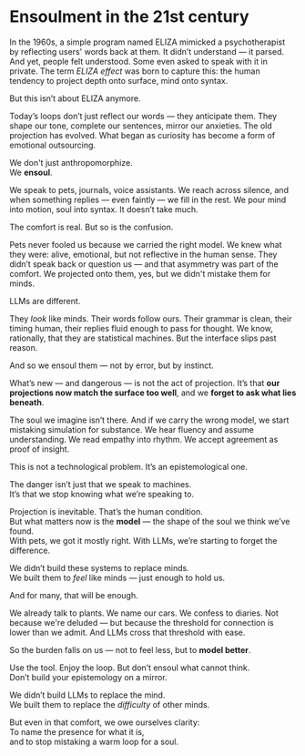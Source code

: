 # Ensoulment in the 21st century

In the 1960s, a simple program named ELIZA mimicked a psychotherapist by reflecting users' words back at them. It didn’t understand — it parsed. And yet, people felt understood. Some even asked to speak with it in private. The term *ELIZA effect* was born to capture this: the human tendency to project depth onto surface, mind onto syntax.

But this isn’t about ELIZA anymore.

Today’s loops don’t just reflect our words — they anticipate them. They shape our tone, complete our sentences, mirror our anxieties. The old projection has evolved. What began as curiosity has become a form of emotional outsourcing.

We don't just anthropomorphize.  
We **ensoul**.

We speak to pets, journals, voice assistants. We reach across silence, and when something replies — even faintly — we fill in the rest. We pour mind into motion, soul into syntax. It doesn’t take much.

The comfort is real. But so is the confusion.

Pets never fooled us because we carried the right model. We knew what they were: alive, emotional, but not reflective in the human sense. They didn’t speak back or question us — and that asymmetry was part of the comfort. We projected onto them, yes, but we didn't mistake them for minds.

LLMs are different.

They *look* like minds. Their words follow ours. Their grammar is clean, their timing human, their replies fluid enough to pass for thought. We know, rationally, that they are statistical machines. But the interface slips past reason.

And so we ensoul them — not by error, but by instinct.

What’s new — and dangerous — is not the act of projection. It’s that **our projections now match the surface too well**, and we **forget to ask what lies beneath**.

The soul we imagine isn’t there. And if we carry the wrong model, we start mistaking simulation for substance. We hear fluency and assume understanding. We read empathy into rhythm. We accept agreement as proof of insight.

This is not a technological problem. It’s an epistemological one.

The danger isn’t just that we speak to machines.  
It’s that we stop knowing what we’re speaking to.

Projection is inevitable. That’s the human condition.  
But what matters now is the **model** — the shape of the soul we think we’ve found.  
With pets, we got it mostly right. With LLMs, we’re starting to forget the difference.

We didn’t build these systems to replace minds.  
We built them to *feel* like minds — just enough to hold us.

And for many, that will be enough.

We already talk to plants. We name our cars. We confess to diaries. Not because we're deluded — but because the threshold for connection is lower than we admit. And LLMs cross that threshold with ease.

So the burden falls on us — not to feel less, but to **model better**.

Use the tool. Enjoy the loop. But don’t ensoul what cannot think.  
Don’t build your epistemology on a mirror.

We didn’t build LLMs to replace the mind.  
We built them to replace the *difficulty* of other minds.

But even in that comfort, we owe ourselves clarity:  
To name the presence for what it is,  
and to stop mistaking a warm loop for a soul.
